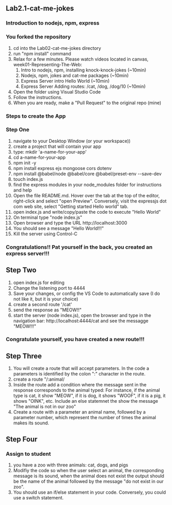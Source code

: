 ## Lab2.1-cat-me-jokes

### Introduction to nodejs, npm, express

### You forked the repository

1. cd into the Lab02-cat-me-jokes directory
1. run "npm install" command
1. Relax for a few minutes. Please watch videos located in canvas, week01-Representing-The-Web: 
    1. Intro to nodejs, npm, installing knock-knock-jokes (~10min)
    1. Nodejs, npm, jokes and cat-me packages (~10min)
    1. Express Server intro Hello World (~10min)
    1. Express Server Adding routes: /cat, /dog, /dog/10 (~10min)
1. Open the folder using Visual Studio Code
1. Follow the instructions.
1. When you are ready, make a "Pull Request" to the original repo (mine)

### Steps to create the App

### Step One

1. navigate to your Desktop Window (or your workspace))
1. create a project that will contain your app
1. type: mkdir 'a-name-for-your-app'
1. cd a-name-for-your-app
1. npm init -y
1. npm install express ejs mongoose cors dotenv
1. npm install @babel/node @babel/core @babel/preset-env --save-dev
1. touch index.js
1. find the express modules in your node_modules folder for instructions and help
1. Open the file README.md. Hover over the tab at the top of the editor, right-click and select "open Preview". Conversely, visit the expressjs dot com web site, select "Getting started Hello world" tab.
1. open index.js and write/copy/paste the code to execute "Hello World"
1. On terminal type "node index.js"
1. Open browser and type the URL http://localhost:3000
1. You should see a message "Hello World!!!"
1. Kill the server using Control-C

### Congratulations!! Pat yourself in the back, you created an express server!!!

## Step Two

1. open index.js for editing
1. Change the listening port to 4444
1. Save your changes, or config the VS Code to automatically save (I do not like it, but it is your choice)
1. create a second route '/cat'
1. send the response as "MEOW!!"
1. start the server (node index.js), open the browser and type in the navigation bar: http://localhost:4444/cat and see the messagge "MEOW!!!"

### Congratulate yourself, you have created a new route!!!

## Step Three

1. You will create a route that will accept parameters. In the code a parameters is identified by the colon ":" character in the route.
1. create a route "/:animal/
1. Inside the route add a condition where the message sent in the response corresponds to the animal typed: For instance, if the animal type is cat, it show "MEOW", if it is dog, it shows "WOOF", if it is a pig, it shows "OINK", etc. Include an else statemnet the show the message "The animal is not in our zoo"
1. Create a route with a parameter an animal name, followed by a parameter number, which represent the number of times the animal makes its sound. 

## Step Four

### Assign to student
1. you have a zoo with three animals: cat, dogs, and pigs
1. Modifiy the code so when the user select an animal, the corresponding message is its sound, when the animal does not exist the output should be the name of the animal followed by the message "do not exist in our zoo".
1. You should use an if/else statement in your code. Conversely, you could use a switch statement. 
